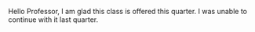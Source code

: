 Hello Professor, I am glad this class is offered this quarter. I was unable to continue with it last quarter. 